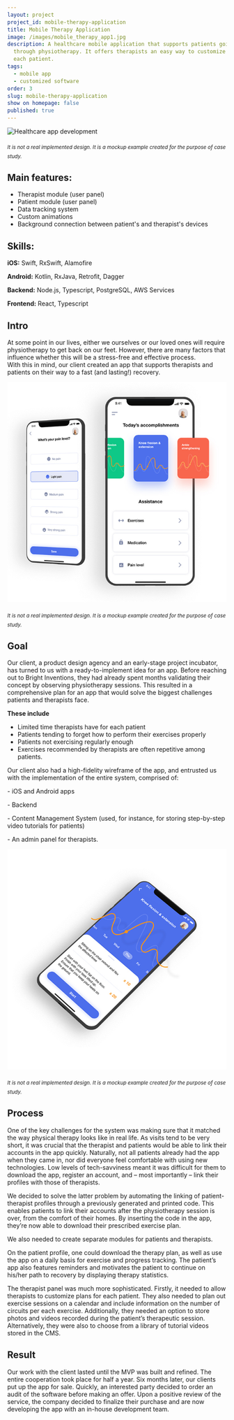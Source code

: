 ```yaml
---
layout: project
project_id: mobile-therapy-application
title: Mobile Therapy Application
image: /images/mobile_therapy_app1.jpg
description: A healthcare mobile application that supports patients going
  through physiotherapy. It offers therapists an easy way to customize plans for
  each patient.
tags:
  - mobile app
  - customized software
order: 3
slug: mobile-therapy-application
show on homepage: false
published: true
---
```

![Healthcare app development](/images/therapy_app_mockup.png)

<sub>*It is not a real implemented design. It is a mockup example created for the purpose of case study.*</sub>

## Main features:

* Therapist module (user panel)
* Patient module (user panel)
* Data tracking system
* Custom animations
* Background connection between patient's and therapist's devices

## Skills:

**iOS:** Swift, RxSwift, Alamofire

**Android:** Kotlin, RxJava, Retrofit, Dagger

**Backend:** Node.js, Typescript, PostgreSQL, AWS Services

**Frontend:** React, Typescript

## Intro

At some point in our lives, either we ourselves or our loved ones will require physiotherapy to get back on our feet. However, there are many factors that influence whether this will be a stress-free and effective process.\
With this in mind, our client created an app that supports therapists and patients on their way to a fast (and lasting!) recovery.

![Mobile Therapy App](/images/mobile_therapy_app2.jpg)

<sub>*It is not a real implemented design. It is a mockup example created for the purpose of case study.*</sub>

## Goal

Our client, a product design agency and an early-stage project incubator, has turned to us with a ready-to-implement idea for an app. Before reaching out to Bright Inventions, they had already spent months validating their concept by observing physiotherapy sessions. This resulted in a comprehensive plan for an app that would solve the biggest challenges patients and therapists face.

**These include**

* Limited time therapists have for each patient
* Patients tending to forget how to perform their exercises properly
* Patients not exercising regularly enough
* Exercises recommended by therapists are often repetitive among patients.

Our client also had a high-fidelity wireframe of the app, and entrusted us with the implementation of the entire system, comprised of:

\- iOS and Android apps

\- Backend

\- Content Management System (used, for instance, for storing step-by-step video tutorials for patients)

\- An admin panel for therapists.

![Mobile Therapy App](/images/mobile_therapy_app3.jpg)

<sub>*It is not a real implemented design. It is a mockup example created for the purpose of case study.*</sub>

## Process

One of the key challenges for the system was making sure that it matched the way physical therapy looks like in real life. As visits tend to be very short, it was crucial that the therapist and patients would be able to link their accounts in the app quickly. Naturally, not all patients already had the app when they came in, nor did everyone feel comfortable with using new technologies. Low levels of tech-savviness meant it was difficult for them to download the app, register an account, and – most importantly – link their profiles with those of therapists.

We decided to solve the latter problem by automating the linking of patient-therapist profiles through a previously generated and printed code. This enables patients to link their accounts after the physiotherapy session is over, from the comfort of their homes. By inserting the code in the app, they’re now able to download their prescribed exercise plan.

We also needed to create separate modules for patients and therapists.

On the patient profile, one could download the therapy plan, as well as use the app on a daily basis for exercise and progress tracking. The patient’s app also features reminders and motivates the patient to continue on his/her path to recovery by displaying therapy statistics.

The therapist panel was much more sophisticated. Firstly, it needed to allow therapists to customize plans for each patient. They also needed to plan out exercise sessions on a calendar and include information on the number of circuits per each exercise. Additionally, they needed an option to store photos and videos recorded during the patient’s therapeutic session. Alternatively, they were also to choose from a library of tutorial videos stored in the CMS.

## Result

Our work with the client lasted until the MVP was built and refined. The entire cooperation took place for half a year. Six months later, our clients put up the app for sale. Quickly, an interested party decided to order an audit of the software before making an offer. Upon a positive review of the service, the company decided to finalize their purchase and are now developing the app with an in-house development team.
